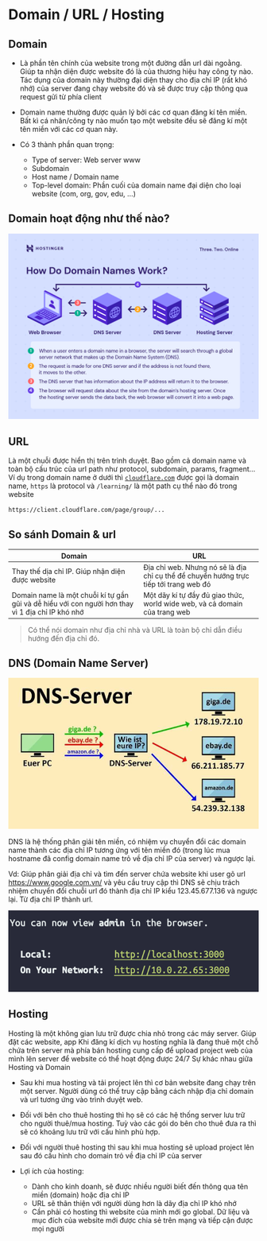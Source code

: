 # Domain / URL / Hosting

## Domain

- Là phần tên chính của website trong một đường dẫn url dài ngoằng. Giúp ta nhận diện được website đó là của thương hiệu hay công ty nào. Tác dụng của domain này thường đại diện thay cho địa chỉ IP (rất khó nhớ) của server đang chạy website đó và sẽ được truy cập thông qua request gửi từ phía client

- Domain name thường được quản lý bởi các cơ quan đăng kí tên miền. Bất kì cá nhân/công ty nào muốn tạo một website đều sẽ đăng kí một tên miền với các cơ quan này.

- Có 3 thành phần quan trọng:
  - Type of server: Web server www
  - Subdomain
  - Host name / Domain name
  - Top-level domain: Phần cuối của domain name đại diện cho loại website (com, org, gov, edu, …)

## Domain hoạt động như thế nào?

![](images/how-do-domain-names-work.png)

## URL

Là một chuỗi được hiển thị trên trình duyệt. Bao gồm cả domain name và toàn bộ cấu trúc của url path như protocol, subdomain, params, fragment… Ví dụ trong domain name ở dưới thì [`cloudflare.com`](http://cloudflare.com/) được gọi là domain name, `https` là protocol và `/learning/` là một path cụ thể nào đó trong website

```
https://client.cloudflare.com/page/group/...
```

## So sánh Domain & url

| Domain                                                                                           | URL                                                                                   |
| ------------------------------------------------------------------------------------------------ | ------------------------------------------------------------------------------------- |
| Thay thế dịa chỉ IP. Giúp nhận diện được website                                                 | Địa chỉ web. Nhưng nó sẽ là địa chỉ cụ thể để chuyển hướng trực tiếp tới trang web đó |
| Domain name là một chuỗi kí tự gần gũi và dễ hiểu với con người hơn thay vì 1 địa chỉ IP khó nhớ | Một dãy kí tự đầy đủ giao thức, world wide web, và cả domain của trang web            |

> Có thể nói domain như địa chỉ nhà và URL là toàn bộ chỉ dẫn điều hướng đến địa chỉ đó.

## DNS (Domain Name Server)

![](../../1_Introduction/images/dns.png)

DNS là hệ thống phân giải tên miền, có nhiệm vụ chuyển đổi các domain name thành các địa chỉ IP tương ứng với tên miền đó (trong lúc mua hostname đã config domain name trỏ về địa chỉ IP của server) và ngược lại.

Vd: Giúp phân giải địa chỉ và tìm đến server chứa website khi user gõ url https://www.google.com.vn/ và yêu cầu truy cập thì DNS sẽ chịu trách nhiệm chuyển đổi chuỗi url đó thành địa chỉ IP kiểu 123.45.677.136 và ngược lại. Từ địa chỉ IP thành url.

![](../../1_Introduction/images/localhost.png)

## Hosting

Hosting là một không gian lưu trữ được chia nhỏ trong các máy server. Giúp đặt các website, app
Khi đăng kí dịch vụ hosting nghĩa là đang thuê một chỗ chứa trên server mà phía bán hosting cung cấp để upload project web của mình lên server để website có thể hoạt động được 24/7
Sự khác nhau giữa Hosting và Domain

- Sau khi mua hosting và tải project lên thì cơ bản website đang chạy trên một server. Người dùng có thể truy cập bằng cách nhập địa chỉ domain và url tương ứng vào trình duyệt web.

- Đối với bên cho thuê hosting thì họ sẽ có các hệ thống server lưu trữ cho người thuê/mua hosting. Tuỳ vào các gói do bên cho thuê đưa ra thì sẽ có khoảng lưu trữ với cấu hình phù hợp.

- Đối với người thuê hosting thì sau khi mua hosting sẽ upload project lên sau đó cấu hình cho domain trỏ về địa chỉ IP của server

- Lợi ích của hosting:
  - Dành cho kinh doanh, sẽ được nhiều người biết đến thông qua tên miền (domain) hoặc địa chỉ IP
  - URL sẽ thân thiện với người dùng hơn là dãy địa chỉ IP khó nhớ
  - Cần phải có hosting thì website của mình mới go global. Dữ liệu và mục đích của website mới được chia sẻ trên mạng và tiếp cận được mọi người
